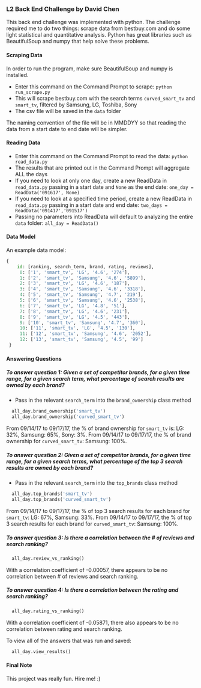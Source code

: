 ### L2 Back End Challenge by David Chen

This back end challenge was implemented with python. The challenge required me to do two things:
scrape data from bestbuy.com and do some light statistical and quantitative analysis. Python
has great libraries such as BeautifulSoup and numpy that help solve these problems.

#### Scraping Data

In order to run the program, make sure BeautifulSoup and numpy is installed.

+ Enter this command on the Command Prompt to scrape: `python run_scrape.py`
+ This will scrape bestbuy.com with the search terms `curved_smart_tv` and `smart_tv`, filtered by Samsung, LG, Toshiba, Sony
+ The csv file will be saved in the `data` folder

The naming convention of the file will be in MMDDYY so that reading the data from a start date to end date will be simpler.

#### Reading Data

+ Enter this command on the Command Prompt to read the data: `python read_data.py`
+ The results that are printed out in the Command Prompt will aggregate ALL the days
+ If you need to look at only one day, create a new ReadData in `read_data.py` passing in a start date and `None` as the end date:
`one_day = ReadData('091617', None)`
+ If you need to look at a specified time period, create a new ReadData in `read_data.py` passing in a start date and end date:
`two_days = ReadData('091417','091517')`
+ Passing no parameters into ReadData will default to analyzing the entire `data` folder:
`all_day = ReadData()`

#### Data Model

An example data model:

``` python
{
    id: [ranking, search_term, brand, rating, reviews],
     0: ['1', 'smart_tv', 'LG', '4.6', '274'],
     1: ['2', 'smart_tv', 'Samsung', '4.6', '5899'],
     2: ['3', 'smart_tv', 'LG', '4.6', '187'],
     3: ['4', 'smart_tv', 'Samsung', '4.6', '3318'],
     4: ['5', 'smart_tv', 'Samsung', '4.7', '219'],
     5: ['6', 'smart_tv', 'Samsung', '4.6', '2538'],
     6: ['7', 'smart_tv', 'LG', '4.8', '51'],
     7: ['8', 'smart_tv', 'LG', '4.6', '231'],
     8: ['9', 'smart_tv', 'LG', '4.5', '443'],
     9: ['10', 'smart_tv', 'Samsung', '4.7', '360'],
     10: ['11', 'smart_tv', 'LG', '4.5', '130'],
     11: ['12', 'smart_tv', 'Samsung', '4.6', '2052'],
     12: ['13', 'smart_tv', 'Samsung', '4.5', '99']
 }
```

#### Answering Questions

##### To answer question 1: Given a set of competitor brands, for a given time range, for a given search term, what percentage of search results are owned by each brand?

+ Pass in the relevant `search_term` into the `brand_ownership` class method
```python
  all_day.brand_ownership('smart_tv')
  all_day.brand_ownership('curved_smart_tv')
```
From 09/14/17 to 09/17/17, the % of brand ownership for `smart_tv` is: LG: 32%, Samsung: 65%, Sony: 3%.
From 09/14/17 to 09/17/17, the % of brand ownership for `curved_smart_tv`: Samsung: 100%.

##### To answer question 2: Given a set of competitor brands, for a given time range, for a given search terms, what percentage of the top 3 search results are owned by each brand?

+ Pass in the relevant `search_term` into the `top_brands` class method
```python
  all_day.top_brands('smart_tv')
  all_day.top_brands('curved_smart_tv')
```
From 09/14/17 to 09/17/17, the % of top 3 search results for each brand for `smart_tv`: LG: 67%, Samsung: 33%.
From 09/14/17 to 09/17/17, the % of top 3 search results for each brand for `curved_smart_tv`: Samsung: 100%.

##### To answer question 3: Is there a correlation between the # of reviews and search ranking?
```python
  all_day.review_vs_ranking()
```
With a correlation coefficient of -0.00057, there appears to be no correlation between # of reviews and search ranking.

##### To answer question 4: Is there a correlation between the rating and search ranking?
```python
  all_day.rating_vs_ranking()
```
With a correlation coefficient of -0.05871, there also appears to be no correlation between rating and search ranking.

To view all of the answers that was run and saved:
```python
  all_day.view_results()
```

#### Final Note
This project was really fun. Hire me! :)
